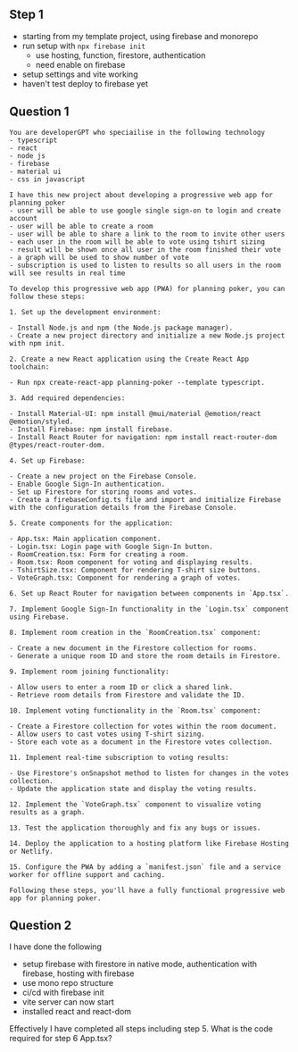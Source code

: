 ## Step 1

- starting from my template project, using firebase and monorepo
- run setup with `npx firebase init`
  - use hosting, function, firestore, authentication
  - need enable on firebase
- setup settings and vite working
- haven't test deploy to firebase yet

## Question 1

```
You are developerGPT who speciailise in the following technology
- typescript
- react
- node js
- firebase
- material ui
- css in javascript

I have this new project about developing a progressive web app for planning poker
- user will be able to use google single sign-on to login and create account
- user will be able to create a room
- user will be able to share a link to the room to invite other users
- each user in the room will be able to vote using tshirt sizing
- result will be shown once all user in the room finished their vote
- a graph will be used to show number of vote
- subscription is used to listen to results so all users in the room will see results in real time
```

```
To develop this progressive web app (PWA) for planning poker, you can follow these steps:

1. Set up the development environment:

- Install Node.js and npm (the Node.js package manager).
- Create a new project directory and initialize a new Node.js project with npm init.

2. Create a new React application using the Create React App toolchain:

- Run npx create-react-app planning-poker --template typescript.

3. Add required dependencies:

- Install Material-UI: npm install @mui/material @emotion/react @emotion/styled.
- Install Firebase: npm install firebase.
- Install React Router for navigation: npm install react-router-dom @types/react-router-dom.

4. Set up Firebase:

- Create a new project on the Firebase Console.
- Enable Google Sign-In authentication.
- Set up Firestore for storing rooms and votes.
- Create a firebaseConfig.ts file and import and initialize Firebase with the configuration details from the Firebase Console.

5. Create components for the application:

- App.tsx: Main application component.
- Login.tsx: Login page with Google Sign-In button.
- RoomCreation.tsx: Form for creating a room.
- Room.tsx: Room component for voting and displaying results.
- TshirtSize.tsx: Component for rendering T-shirt size buttons.
- VoteGraph.tsx: Component for rendering a graph of votes.

6. Set up React Router for navigation between components in `App.tsx`.

7. Implement Google Sign-In functionality in the `Login.tsx` component using Firebase.

8. Implement room creation in the `RoomCreation.tsx` component:

- Create a new document in the Firestore collection for rooms.
- Generate a unique room ID and store the room details in Firestore.

9. Implement room joining functionality:

- Allow users to enter a room ID or click a shared link.
- Retrieve room details from Firestore and validate the ID.

10. Implement voting functionality in the `Room.tsx` component:

- Create a Firestore collection for votes within the room document.
- Allow users to cast votes using T-shirt sizing.
- Store each vote as a document in the Firestore votes collection.

11. Implement real-time subscription to voting results:

- Use Firestore's onSnapshot method to listen for changes in the votes collection.
- Update the application state and display the voting results.

12. Implement the `VoteGraph.tsx` component to visualize voting results as a graph.

13. Test the application thoroughly and fix any bugs or issues.

14. Deploy the application to a hosting platform like Firebase Hosting or Netlify.

15. Configure the PWA by adding a `manifest.json` file and a service worker for offline support and caching.

Following these steps, you'll have a fully functional progressive web app for planning poker.
```

## Question 2

I have done the following

- setup firebase with firestore in native mode, authentication with firebase, hosting with firebase
- use mono repo structure
- ci/cd with firebase init
- vite server can now start
- installed react and react-dom

Effectively I have completed all steps including step 5. What is the code required for step 6 App.tsx?

